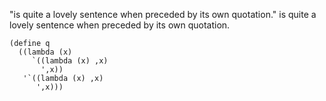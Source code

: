 "is quite a lovely sentence
 when preceded by its own quotation."
is quite a lovely sentence
 when preceded by its own quotation.

```racket
(define q
  ((lambda (x)
     `((lambda (x) ,x)
       ',x))
   '`((lambda (x) ,x)
      ',x)))
```
